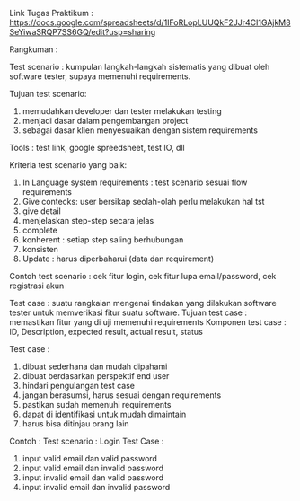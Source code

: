 Link Tugas Praktikum : https://docs.google.com/spreadsheets/d/1IFoRLopLUUQkF2JJr4CI1GAjkM8SeYiwaSRQP7SS6GQ/edit?usp=sharing 



Rangkuman : 

Test scenario :  kumpulan langkah-langkah sistematis yang dibuat oleh software tester, supaya memenuhi requirements.

Tujuan test scenario:
1. memudahkan developer dan tester melakukan testing
2. menjadi dasar dalam pengembangan project
3. sebagai dasar klien menyesuaikan dengan sistem requirements

Tools : test link, google spreedsheet, test IO, dll

Kriteria test scenario yang baik:
1. In Language system requirements : test scenario sesuai flow requirements
2. Give contecks: user bersikap seolah-olah perlu melakukan hal tst
3. give detail
4. menjelaskan step-step secara jelas
5. complete
6. konherent : setiap step saling berhubungan
7. konsisten
8. Update : harus diperbaharui (data dan requirement)

Contoh test scenario : cek fitur login, cek fitur lupa email/password, cek registrasi akun

Test case : suatu rangkaian mengenai tindakan yang dilakukan software tester untuk memverikasi fitur suatu software.
Tujuan test case : memastikan fitur yang di uji memenuhi requirements
Komponen test case : ID, Description, expected result, actual result, status

Test case :
1. dibuat sederhana dan mudah dipahami
2. dibuat berdasarkan perspektif end user 
3. hindari pengulangan test case
4. jangan berasumsi, harus sesuai dengan requirements
5. pastikan sudah memenuhi requirements
6. dapat di identifikasi untuk mudah dimaintain
7. harus bisa ditinjau orang lain

Contoh : 
Test scenario : Login
Test Case : 
1. input valid email dan valid password
2. input valid email dan invalid password 
3. input invalid email dan valid password
4. input invalid email dan invalid password